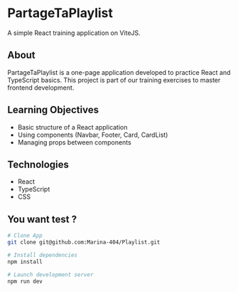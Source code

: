 # PartageTaPlaylist

A simple React training application on ViteJS.

## About

PartageTaPlaylist is a one-page application developed to practice React and TypeScript basics. This project is part of our training exercises to master frontend development.

## Learning Objectives

- Basic structure of a React application
- Using components (Navbar, Footer, Card, CardList)
- Managing props between components

## Technologies

- React
- TypeScript
- CSS

## You want test ?

```bash
# Clone App
git clone git@github.com:Marina-404/Playlist.git

# Install dependencies
npm install

# Launch development server
npm run dev
```
